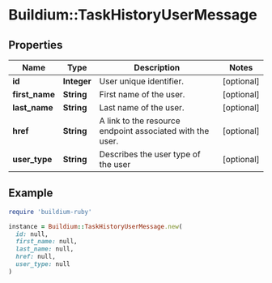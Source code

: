 # Buildium::TaskHistoryUserMessage

## Properties

| Name | Type | Description | Notes |
| ---- | ---- | ----------- | ----- |
| **id** | **Integer** | User unique identifier. | [optional] |
| **first_name** | **String** | First name of the user. | [optional] |
| **last_name** | **String** | Last name of the user. | [optional] |
| **href** | **String** | A link to the resource endpoint associated with the user. | [optional] |
| **user_type** | **String** | Describes the user type of the user | [optional] |

## Example

```ruby
require 'buildium-ruby'

instance = Buildium::TaskHistoryUserMessage.new(
  id: null,
  first_name: null,
  last_name: null,
  href: null,
  user_type: null
)
```

